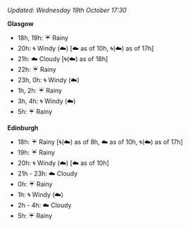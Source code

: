 *Updated: Wednesday 19th October 17:30*

**Glasgow**

* 18h, 19h: :umbrella: Rainy
* 20h: :cyclone: Windy (:cloud:) [:cloud: as of 10h, :cyclone:(:cloud:) as of 17h]
* 21h: :cloud: Cloudy [:cyclone:(:cloud:) as of 18h]
* 22h: :umbrella: Rainy
* 23h, 0h: :cyclone: Windy (:cloud:)
* 1h, 2h: :umbrella: Rainy
* 3h, 4h: :cyclone: Windy (:cloud:)
* 5h: :umbrella: Rainy

**Edinburgh**

* 18h: :umbrella: Rainy [:cyclone:(:cloud:) as of 8h, :cloud: as of 10h, :cyclone:(:cloud:) as of 17h]
* 19h: :umbrella: Rainy
* 20h: :cyclone: Windy (:cloud:) [:cloud: as of 10h]
* 21h - 23h: :cloud: Cloudy
* 0h: :umbrella: Rainy
* 1h: :cyclone: Windy (:cloud:)
* 2h - 4h: :cloud: Cloudy
* 5h: :umbrella: Rainy
